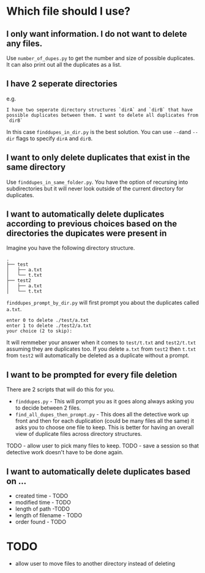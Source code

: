 # Which file should I use?


## I only want information. I do not want to delete any files.

Use `number_of_dupes.py` to get the number and size of possible duplicates. It can also print out all the duplicates as a list.


## I have 2 seperate directories

e.g.
    
    I have two seperate directory structures `dirA` and `dirB` that have possible duplicates between them. I want to delete all duplicates from `dirB`

In this case `finddupes_in_dir.py` is the best solution. You can use `--d`and `--dir` flags to specify `dirA` and `dirB`.


## I want to only delete duplicates that exist in the same directory

Use `finddupes_in_same_folder.py`. You have the option of recursing into subdirectories but it will never look outside of the current directory for duplicates.


## I want to automatically delete duplicates according to previous choices based on the directories the dupicates were present in

Imagine you have the following directory structure.

```
.
├── test
│   ├── a.txt
│   └── t.txt
├── test2
│   ├── a.txt
│   └── t.txt
```

`finddupes_prompt_by_dir.py` will first prompt you about the duplicates called `a.txt`. 

```
enter 0 to delete ./test/a.txt
enter 1 to delete ./test2/a.txt
your choice (2 to skip):
```

It will remmeber your answer when it comes to `test/t.txt` and `test2/t.txt` assuming they are duplicates too. If you delete `a.txt` from `test2` then `t.txt` from `test2` will automatically be deleted as a duplicate without a prompt.


## I want to be prompted for every file deletion

There are 2 scripts that will do this for you.

* `finddupes.py` - This will prompt you as it goes along always asking you to decide between 2 files.
* `find_all_dupes_then_prompt.py` - This does all the detective work up front and then for each duplication (could be many files all the same) it asks you to choose one file to keep. This is better for having an overall view of duplicate files across directory structures.

TODO - allow user to pick many files to keep.
TODO - save a session so that detective work doesn't have to be done again.


## I want to automatically delete duplicates based on ...

- created time - TODO
- modified time - TODO
- length of path -TODO
- length of filename - TODO
- order found - TODO


# TODO

- allow user to move files to another directory instead of deleting